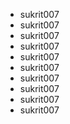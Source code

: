 + sukrit007 
+ sukrit007
+ sukrit007
+ sukrit007
+ sukrit007
+ sukrit007
+ sukrit007
+ sukrit007
+ sukrit007
+ sukrit007

